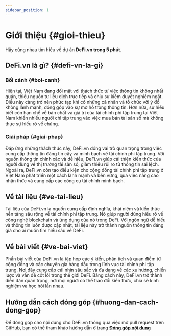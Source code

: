 ```yaml
---
sidebar_position: 1
---
```


# Giới thiệu {#gioi-thieu}

Hãy cùng nhau tìm hiểu về dự án **DeFi.vn trong 5 phút**.

## DeFi.vn là gì? {#defi-vn-la-gi}

### Bối cảnh {#boi-canh}

Hiện tại, Việt Nam đang đối mặt với thách thức từ việc thông tin không nhất quán, thiếu nguồn tư liệu dịch trực tiếp và chịu sự kiểm duyệt nghiêm ngặt. Điều này càng trở nên phức tạp khi có những cá nhân và tổ chức với ý đồ không lành mạnh, đóng góp vào sự mơ hồ trong thông tin. Hơn nữa, sự hiểu biết còn hạn chế về bản chất và giá trị của tài chính phi tập trung tại Việt Nam khiến nhiều người chỉ tập trung vào việc mua bán tài sản số mà không thực sự hiểu rõ về chúng.

### Giải pháp {#giai-phap}

Đáp ứng những thách thức này, DeFi.vn đóng vai trò quan trọng trong việc cung cấp thông tin đáng tin cậy và minh bạch về tài chính phi tập trung. Với nguồn thông tin chính xác và dễ hiểu, DeFi.vn giúp cải thiện kiến thức của người dùng về thị trường tài sản số, giảm thiểu rủi ro từ thông tin sai lệch. Ngoài ra, DeFi.vn còn tạo điều kiện cho cộng đồng tài chính phi tập trung ở Việt Nam phát triển một cách lành mạnh và bền vững, qua việc nâng cao nhận thức và cung cấp các công cụ tài chính minh bạch.

## Về tài liệu {#ve-tai-lieu}

Tài liệu của DeFi.vn là nguồn cung cấp định nghĩa, khái niệm và kiến thức nền tảng sâu rộng về tài chính phi tập trung. Nó giúp người dùng hiểu rõ về công nghệ blockchain và ứng dụng của nó trong DeFi. Với ngôn ngữ dễ hiểu và thông tin luôn được cập nhật, tài liệu này trở thành nguồn thông tin đáng giá cho ai muốn tìm hiểu sâu về DeFi.

## Về bài viết {#ve-bai-viet}

Phần bài viết của DeFi.vn là tập hợp các ý kiến, phân tích và quan điểm từ cộng đồng và các chuyên gia hàng đầu trong lĩnh vực tài chính phi tập trung. Nơi đây cung cấp cái nhìn sâu sắc và đa dạng về các xu hướng, chiến lược và vấn đề cốt lõi trong thế giới DeFi. Bằng cách này, DeFi.vn trở thành diễn đàn quan trọng, nơi mọi người có thể trao đổi kiến thức, chia sẻ kinh nghiệm và học hỏi lẫn nhau.

## Hướng dẫn cách đóng góp {#huong-dan-cach-dong-gop}
Để đóng góp cho nội dung cho DeFi.vn thông qua việc mở pull request trên GitHub, bạn có thể tham khảo hướng dẫn ở trang [**Đóng góp nội dung**](/huong-dan/dong-gop-noi-dung.md)